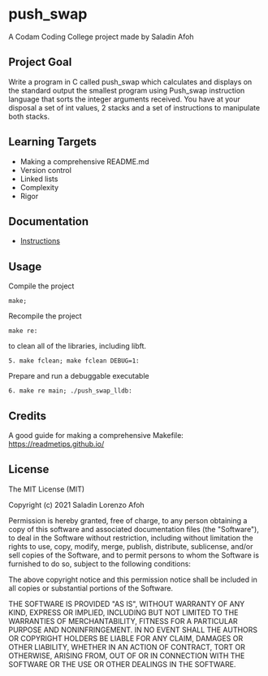 # push_swap
A Codam Coding College project made by Saladin Afoh
## Project Goal
Write a program in C called push_swap which calculates and displays on the standard output the smallest program using Push_swap instruction language that sorts the integer arguments received.
You have at your disposal a set of int values, 2 stacks and a set of instructions to manipulate both stacks.
## Learning Targets
- Making a comprehensive README.md
- Version control
- Linked lists
- Complexity
- Rigor
## Documentation
- [Instructions](/docs/instructions.md)
## Usage
Compile the project
```console
make;
```
Recompile the project
```console
make re:	
```
to clean all of the libraries, including libft.
```console
5. make fclean; make fclean DEBUG=1:
```
Prepare and run a debuggable executable
```console
6. make re main; ./push_swap_lldb:
```

## Credits
A good guide for making a comprehensive Makefile:
https://readmetips.github.io/
## License
The MIT License (MIT)

Copyright (c) 2021 Saladin Lorenzo Afoh

Permission is hereby granted, free of charge, to any person obtaining a copy
of this software and associated documentation files (the "Software"), to deal
in the Software without restriction, including without limitation the rights
to use, copy, modify, merge, publish, distribute, sublicense, and/or sell
copies of the Software, and to permit persons to whom the Software is
furnished to do so, subject to the following conditions:

The above copyright notice and this permission notice shall be included in all
copies or substantial portions of the Software.

THE SOFTWARE IS PROVIDED "AS IS", WITHOUT WARRANTY OF ANY KIND, EXPRESS OR
IMPLIED, INCLUDING BUT NOT LIMITED TO THE WARRANTIES OF MERCHANTABILITY,
FITNESS FOR A PARTICULAR PURPOSE AND NONINFRINGEMENT. IN NO EVENT SHALL THE
AUTHORS OR COPYRIGHT HOLDERS BE LIABLE FOR ANY CLAIM, DAMAGES OR OTHER
LIABILITY, WHETHER IN AN ACTION OF CONTRACT, TORT OR OTHERWISE, ARISING FROM,
OUT OF OR IN CONNECTION WITH THE SOFTWARE OR THE USE OR OTHER DEALINGS IN THE
SOFTWARE.
